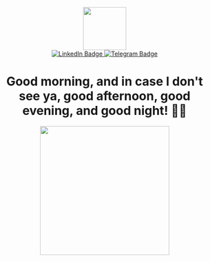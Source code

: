 <div id="header" align="center">
  <img src="https://media.tenor.com/3svQvAK_4QIAAAAd/the-secret-life-of-pets-snowball.gif"  width="100"/>

  <div id="badges">
  <a href="your-linkedin-URL">
    <img src="https://img.shields.io/badge/LinkedIn-orange?style=for-the-badge&logo=linkedin&logoColor=white" alt="LinkedIn Badge"/>
  </a>
  <a href="your-twitter-URL">
    <img src="https://img.shields.io/badge/Telegram-orange?style=for-the-badge&logo=twitter&logoColor=white" alt="Telegram Badge"/>
  </a>
</div>

<img src="https://komarev.com/ghpvc/?username=AnngryBunny&style=flat-square&color=orange" alt=""/>

<h1>
  Good morning, and in case I don't see ya, good afternoon, good evening, and good night! 👋🏻
</h1>

<div align="center">
  <img src="https://media.tenor.com/pBdSZujHiacAAAAC/tkthao219-bunny.gif" width="300" height="300"/>
</div>
</div>
